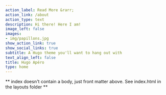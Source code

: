 ```yaml
---
action_label: Read More &rarr;
action_link: /about
action_type: text
description: Hi there! Here I am!
image_left: false
images:
- img/papillons.jpg
show_action_link: true
show_social_links: true
subtitle: A Hugo theme you'll want to hang out with
text_align_left: false
title: Hugo Apéro
type: home
---
```


** index doesn't contain a body, just front matter above.
See index.html in the layouts folder **
